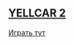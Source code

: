 ## [YELLCAR 2](https://annaveller.github.io/YELLCAR2/)

[Играть тут](https://annaveller.github.io/YELLCAR2/)

